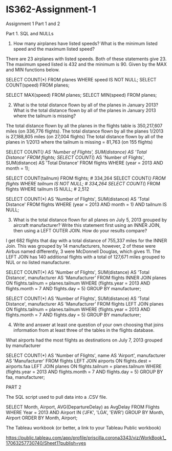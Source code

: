 # IS362-Assignment-1
Assignment 1  Part 1 and 2


Part 1. SQL and NULLs

1. How many airplanes have listed speeds? What is the minimum listed speed and the maximum listed speed?

There are 23 airplanes with listed speeds. Both of these statements give 23.
The maximum speed listed is 432 and the minimum is 90. Given by the MAX and MIN functions below.
 
SELECT COUNT(*) FROM planes
    	WHERE speed IS NOT NULL;
SELECT COUNT(speed) FROM planes;
 
SELECT MAX(speed) FROM planes;
SELECT MIN(speed) FROM planes;


2. What is the total distance flown by all of the planes in January 2013? What is the total distance flown by all of the planes in January 2013 where the tailnum is missing?

The total distance flown by all the planes in the flights table is 350,217,607 miles (on 336,776 flights). 
The total distance flown by all the planes 1/2013 is 27,188,805 miles (on 27,004 flights)
The total distance flown by all of the planes in 1/2013 where the tailnum is missing = 81,763 (on 155 flights)
 
SELECT COUNT(*) AS 'Number of Flights', SUM(distance) AS 'Total Distance' FROM flights;
SELECT COUNT(*) AS 'Number of Flights', SUM(distance) AS 'Total Distance' FROM flights
    	WHERE (year = 2013 AND month = 1);
 
SELECT COUNT(tailnum) FROM flights;     	# 334,264
SELECT COUNT(*) FROM flights
    	WHERE tailnum IS NOT NULL;              	# 334,264
SELECT COUNT(*) FROM flights
    	WHERE tailnum IS NULL;                          	#   2,512
 
SELECT COUNT(*) AS 'Number of Flights', SUM(distance) AS 'Total Distance' FROM flights
    	WHERE (year = 2013 AND month = 1)
    AND tailnum IS NULL;


3. What is the total distance flown for all planes on July 5, 2013 grouped by aircraft manufacturer? Write this statement first using an INNER JOIN, then using a LEFT OUTER JOIN. How do your results compare?

I get 682 flights that day with a total distance of 755,337 miles for the INNER Join. This was grouped by 
14 manufacturers, however, 2 of these were Airbus named differently, 3 were McDonnell Douglas, which gives 11.
The LEFT JOIN has 140 additional flights with a total of 127,671 miles grouped to NUL or no listed manufacturer.
 
SELECT COUNT(*) AS 'Number of Flights', SUM(distance) AS 'Total Distance', manufacturer AS 'Manufacturer'
FROM flights
INNER JOIN planes
ON flights.tailnum = planes.tailnum
WHERE (flights.year = 2013 AND flights.month = 7 AND flights.day = 5)
GROUP BY manufacturer;
 
SELECT COUNT(*) AS 'Number of Flights', SUM(distance) AS 'Total Distance', manufacturer AS 'Manufacturer'
FROM flights
LEFT JOIN planes
ON flights.tailnum = planes.tailnum
WHERE (flights.year = 2013 AND flights.month = 7 AND flights.day = 5)
GROUP BY manufacturer;


4. Write and answer at least one question of your own choosing that joins information from at least three of the tables in the flights database.


What airports had the most filghts as destinations on July 7, 2013 grouped by manufacturer
 
SELECT COUNT(*) AS 'Number of Flights', name AS 'Airport', manufacturer AS 'Manufacturer'
FROM flights
LEFT JOIN airports ON flights.dest = airports.faa
LEFT JOIN planes ON flights.tailnum = planes.tailnum
WHERE (flights.year = 2013 AND flights.month = 7 AND flights.day = 5)
GROUP BY faa, manufacturer;

PART 2

The SQL script used to pull data into a .CSV file.

SELECT Month, Airport, AVG(DepartureDelay) as AvgDelay
FROM Flights
WHERE Year = 2013 AND Airport IN ('JFK', 'LGA', 'EWR')
GROUP BY Month, Airport
ORDER BY Month, Airport;

The Tableau workbook (or better, a link to your Tableau Public workbook)

https://public.tableau.com/app/profile/priscilla.corona3343/viz/WorkBook1_17063257730740/Sheet1?publish=yes







